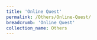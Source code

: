 ```yaml
---
title: 'Online Quest'
permalink: /Others/Online-Quest/
breadcrumb: 'Online Quest'
collection_name: Others
---
```


